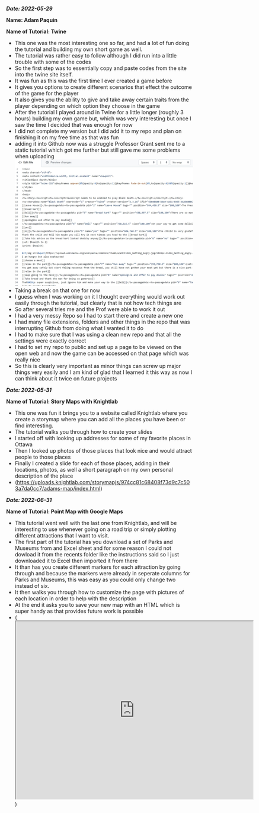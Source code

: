 **_Date: 2022-05-29_**

**Name: Adam Paquin**

**Name of Tutorial: Twine**

+ This one was the most interesting one so far, and had a lot of fun doing the tutorial and building my own short game as well.
+ The tutorial was rather easy to follow although I did run into a little trouble with some of the codes
+ So the first step was to essentially copy and paste codes from the site into the twine site itself.
+ It was fun as this was the first time I ever created a game before
+ It gives you options to create different scenarios that effect the outcome of the game for the player
+ It also gives you the ability to give and take away certain traits from the player depending on which option they choose in the game
+ After the tutorial I played around in Twine for a little longer (roughly 3 hours) building my own game but, which was very interesting but once I saw the time I decided that was enough for now
+ I did not complete my version but I did add it to my repo and plan on finishing it on my free time as that was fun
+ adding it into Github now was a struggle Professor Grant sent me to a static tutorial which got me further but still gave me some problems when uploading ![Error message](https://github.com/Adam33dp/-hist3814-materials/blob/main/Part-3.md/twine%20problem.jpg)
+ Taking a break on that one for now
+ I guess when I was working on it I thought everything would work out easily through the tutorial, but clearly that is not how tech things are
+ So after several tries me and the Prof were able to work it out
+ I had a very messy Repo so I had to start there and create a new one
+ I had many file extensions, folders and other things in the repo that was interrupting Github from doing what I wanted it to do
+ I had to make sure that I was using a clean new repo and that all the settings were exactly correct
+ I had to set my repo to public and set up a page to be viewed on the open web and now the game can be accessed on that page which was really nice
+ So this is clearly very important as minor things can screw up major things very easily and I am kind of glad that I learned it this way as now I can think about it twice on future projects





**_Date: 2022-05-31_**

**Name of Tutorial: Story Maps with Knightlab**

+ This one was fun it brings you to a website called Knightlab where you create a storymap where you can add all the places you have been or find interesting.
+ The tutorial walks you through how to create your slides
+ I started off with looking up addresses for some of my favorite places in Ottawa
+ Then I looked up photos of those places that look nice and would attract people to those places
+ Finally I created a slide for each of those places, adding in their locations, photos, as well a short paragraph on my own personal description of the place
+ (https://uploads.knightlab.com/storymapjs/974cc81c68408f73d9c7c503a7da0cc7/adams-map/index.html)




**_Date: 2022-06-31_**

**Name of Tutorial: Point Map with Google Maps**

+ This tutorial went well with the last one from Knightlab, and will be interesting to use whenever going on a road trip or  simply plotting different attractions that I want to visit.
+ The first part of the tutorial has you download a set of Parks and Museums from and Excel sheet and for some reason I could not dowload it from the recents folder like the instructions said so I just downloaded it to Excel then imported it from there
+ It than has you create different markers for each attraction by going through and because the markers were already in seperate columns for Parks and Museums, this was easy as you could only change two instead of six.
+ It then walks you through how to customize the page with pictures of each location in order to help with the description
+ At the end it asks you to save your new map with an HTML which is super handy as that provides future work is possible
+ (<iframe src="https://www.google.com/maps/d/u/0/embed?mid=1-6_1zFx9IecCkvVQvuYlgt2KpE9Kh2Y&ehbc=2E312F" width="640" height="480"></iframe>)
